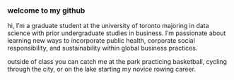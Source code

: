 ### welcome to my github 

hi, I’m a graduate student at the university of toronto majoring in data science with prior undergraduate studies in business. I’m passionate about learning new ways to incorporate public health, corporate social responsibility, and sustainability within global business practices.

outside of class you can catch me at the park practicing basketball, cycling through the city, or on the lake starting my novice rowing career.

<!--
**sujaanr/sujaanr** is a ✨ _special_ ✨ repository because its `README.md` (this file) appears on your GitHub profile.

Here are some ideas to get you started:

- 🔭 I’m currently working on ...
- 🌱 I’m currently learning ...
- 👯 I’m looking to collaborate on ...
- 🤔 I’m looking for help with ...
- 💬 Ask me about ...
- 📫 How to reach me: ...
- 😄 Pronouns: ...
- ⚡ Fun fact: ...
-->
